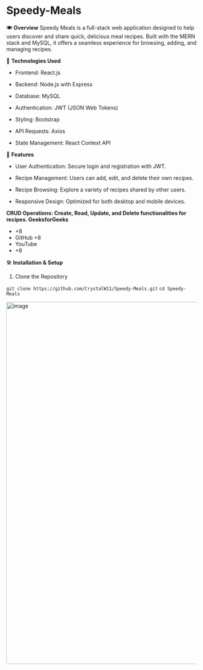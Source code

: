 # Speedy-Meals 

🍽️ **Overview**
Speedy Meals is a full-stack web application designed to help users discover and share quick, delicious meal recipes. Built with the MERN stack and MySQL, it offers a seamless experience for browsing, adding, and managing recipes.​

🔧 **Technologies Used**
- Frontend: React.js

- Backend: Node.js with Express

- Database: MySQL

- Authentication: JWT (JSON Web Tokens)

- Styling: Bootstrap

- API Requests: Axios

- State Management: React Context API​


🚀 **Features**

- User Authentication: Secure login and registration with JWT.

- Recipe Management: Users can add, edit, and delete their own recipes.

- Recipe Browsing: Explore a variety of recipes shared by other users.

- Responsive Design: Optimized for both desktop and mobile devices.

**CRUD Operations: Create, Read, Update, and Delete functionalities for recipes.​
GeeksforGeeks**
- +8
- GitHub
+8
- YouTube
- +8

🛠️ **Installation & Setup**

1. Clone the Repository

  `git clone https://github.com/CrystalW11/Speedy-Meals.git`
  `cd Speedy-Meals`
  

 <img width="959" alt="image" src="https://github.com/user-attachments/assets/577b42db-2208-4515-ad4e-9759eb6192b2" />
